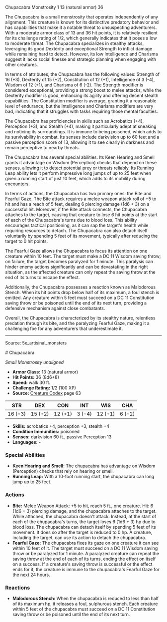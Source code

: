 <MonsterName/>Chupacabra</MonsterName>
<CreatureType/>Monstrosity</CreatureType>
<CR/>1</CR>
<AC/>13 (natural armor)</AC>
<HP/>36</HP>
<summary>The Chupacabra is a small monstrosity that operates independently of any alignment. This creature is known for its distinctive predatory behavior and has capabilities that make it a notable threat to unsuspecting adventurers. With a moderate armor class of 13 and 36 hit points, it is relatively resilient for its challenge rating of 1/2, which generally indicates that it poses a low to moderate threat. The Chupacabra specializes in stealthy attacks, leveraging its good Dexterity and exceptional Strength to inflict damage while remaining hard to detect. However, its low Intelligence and Charisma suggest it lacks social finesse and strategic planning when engaging with other creatures. </summary>

<detail>

In terms of attributes, the Chupacabra has the following values: Strength of 16 (+3), Dexterity of 15 (+2), Constitution of 12 (+1), Intelligence of 3 (-4), Wisdom of 12 (+1), and Charisma of 6 (-2). The Strength modifier is considered exceptional, providing a strong boost to melee attacks, while the Dexterity modifier is good, enhancing its agility and offering decent stealth capabilities. The Constitution modifier is average, granting it a reasonable level of endurance, but the Intelligence and Charisma modifiers are very bad, indicating that it struggles with tasks requiring those mental faculties.

The Chupacabra has proficiencies in skills such as Acrobatics (+4), Perception (+3), and Stealth (+4), making it particularly adept at sneaking and noticing its surroundings. It is immune to being poisoned, which adds to its survivability in combat. Its senses include darkvision up to 60 feet and a passive perception score of 13, allowing it to see clearly in darkness and remain perceptive to nearby threats.

The Chupacabra has several special abilities. Its Keen Hearing and Smell grants it advantage on Wisdom (Perception) checks that depend on these senses, allowing it to detect potential prey or threats reliably. Its Running Leap ability lets it perform impressive long jumps of up to 25 feet when given a running start of just 10 feet, which adds to its mobility during encounters.

In terms of actions, the Chupacabra has two primary ones: the Bite and Fearful Gaze. The Bite attack requires a melee weapon attack roll of +5 to hit and has a reach of 5 feet, dealing 6 piercing damage (1d6 + 3) on a successful hit. Moreover, if the Bite attack connects, the Chupacabra attaches to the target, causing that creature to lose 6 hit points at the start of each of the Chupacabra's turns due to blood loss. This ability encourages tactical positioning, as it can sap the target's health while requiring resources to detach. The Chupacabra can also detach itself voluntarily by spending 5 feet of its movement, typically after reducing the target to 0 hit points.

The Fearful Gaze allows the Chupacabra to focus its attention on one creature within 10 feet. The target must make a DC 11 Wisdom saving throw; on failure, the target becomes paralyzed for 1 minute. This paralysis can hinder enemy actions significantly and can be devastating in the right situation, as the affected creature can only repeat the saving throw at the end of its turns to escape the effect.

Additionally, the Chupacabra possesses a reaction known as Malodorous Stench. When its hit points drop below half of its maximum, a foul stench is emitted. Any creature within 5 feet must succeed on a DC 11 Constitution saving throw or be poisoned until the end of its next turn, providing a defensive mechanism against close combatants.

Overall, the Chupacabra is characterized by its stealthy nature, relentless predation through its bite, and the paralyzing Fearful Gaze, making it a challenging foe for any adventurers that underestimate it.</detail>



---

Source: 5e_artisinal_monsters

<statblock>
# Chupacabra

*Small* *Monstrosity* *unaligned*

- **Armor Class:** 13 (natural armor)
- **Hit Points:** 36 (8d6+8)
- **Speed:** walk 30 ft.
- **Challenge Rating:** 1/2 (100 XP)
- **Source:** [Creature Codex](https://koboldpress.com/kpstore/product/creature-codex-for-5th-edition-dnd) page 63

| STR | DEX | CON | INT | WIS | CHA |
| --- | --- | --- | --- | --- | --- |
| 16 (+3) | 15 (+2) | 12 (+1) | 3 (-4) | 12 (+1) | 6 (-2) |

- **Skills:** acrobatics +4, perception +3, stealth +4
- **Condition Immunities:** poisoned
- **Senses:** darkvision 60 ft., passive Perception 13
- **Languages:** -

### Special Abilities

- **Keen Hearing and Smell:** The chupacabra has advantage on Wisdom (Perception) checks that rely on hearing or smell.
- **Running Leap:** With a 10-foot running start, the chupacabra can long jump up to 25 feet.

### Actions

- **Bite:** Melee Weapon Attack: +5 to hit, reach 5 ft., one creature. Hit: 6 (1d6 + 3) piercing damage, and the chupacabra attaches to the target. While attached, the chupacabra doesn't attack. Instead, at the start of each of the chupacabra's turns, the target loses 6 (1d6 + 3) hp due to blood loss. The chupacabra can detach itself by spending 5 feet of its movement. It does so after the target is reduced to 0 hp. A creature, including the target, can use its action to detach the chupacabra.
- **Fearful Gaze:** The chupacabra fixes its gaze on one creature it can see within 10 feet of it. The target must succeed on a DC 11 Wisdom saving throw or be paralyzed for 1 minute. A paralyzed creature can repeat the saving throw at the end of each of its turns, ending the effect on itself on a success. If a creature's saving throw is successful or the effect ends for it, the creature is immune to the chupacabra's Fearful Gaze for the next 24 hours.

### Reactions

- **Malodorous Stench:** When the chupacabra is reduced to less than half of its maximum hp, it releases a foul, sulphurous stench. Each creature within 5 feet of the chupacabra must succeed on a DC 11 Constitution saving throw or be poisoned until the end of its next turn.


</statblock>


